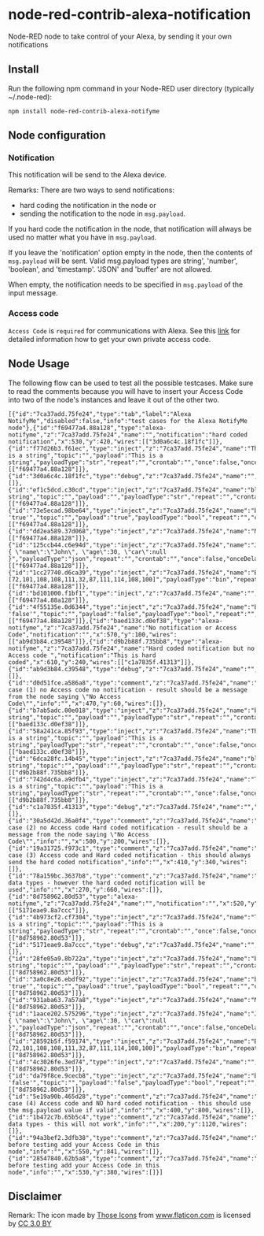 # node-red-contrib-alexa-notification
Node-RED node to take control of your Alexa, by sending it your own notifications

## Install
Run the following npm command in your Node-RED user directory (typically ~/.node-red):
```
npm install node-red-contrib-alexa-notifyme
```

## Node configuration

### Notification
This notification will be send to the Alexa device.  

Remarks:
There are two ways to send notifications: 
+ hard coding the notification in the node or 
+ sending the notification to the node in ```msg.payload```.

If you hard code the notification in the node, that notification will always be used no matter what you have in ```msg.payload```.

If you leave the 'notification' option empty in the node, then the contents of ```msg.payload``` will be sent. Valid msg.payload types are string', 'number', 'boolean', and 'timestamp'. 'JSON' and 'buffer' are not allowed.

When empty, the notification needs to be specified in ```msg.payload``` of the input message.

### Access code
```Access Code``` is ```required``` for communications with Alexa. See this <a target="_blank" href="http://www.thomptronics.com/notify-me">link</a> for detailed information how to get your own private access code.</p>

## Node Usage
The following flow can be used to test all the possible testcases. Make sure to read the comments because you will have to insert your Access Code into two of the node's instances and leave it out of the other two.
```
[{"id":"7ca37add.75fe24","type":"tab","label":"Alexa NotifyMe","disabled":false,"info":"test cases for the Alexa NotifyMe node"},{"id":"f69477a4.88a128","type":"alexa-notifyme","z":"7ca37add.75fe24","name":"","notification":"hard coded notification","x":530,"y":420,"wires":[["3d0a6c4c.18f1fc"]]},{"id":"f77d26b3.f61ec","type":"inject","z":"7ca37add.75fe24","name":"This is a string","topic":"","payload":"This is a string","payloadType":"str","repeat":"","crontab":"","once":false,"onceDelay":0.1,"x":110,"y":540,"wires":[["f69477a4.88a128"]]},{"id":"3d0a6c4c.18f1fc","type":"debug","z":"7ca37add.75fe24","name":"","active":true,"tosidebar":true,"console":false,"tostatus":false,"complete":"true","x":830,"y":420,"wires":[]},{"id":"ef1c5dcd.c30cd","type":"inject","z":"7ca37add.75fe24","name":"blank string","topic":"","payload":"","payloadType":"str","repeat":"","crontab":"","once":false,"onceDelay":0.1,"x":110,"y":420,"wires":[["f69477a4.88a128"]]},{"id":"73e5ecad.98be64","type":"inject","z":"7ca37add.75fe24","name":"boolean 'true'","topic":"","payload":"true","payloadType":"bool","repeat":"","crontab":"","once":false,"onceDelay":0.1,"x":110,"y":460,"wires":[["f69477a4.88a128"]]},{"id":"dd2ea589.37d068","type":"inject","z":"7ca37add.75fe24","name":"Number","topic":"","payload":"47.5","payloadType":"num","repeat":"","crontab":"","once":false,"onceDelay":0.1,"x":90,"y":580,"wires":[["f69477a4.88a128"]]},{"id":"125ccb44.c6e94d","type":"inject","z":"7ca37add.75fe24","name":"JSON","topic":"","payload":"{ \"name\":\"John\", \"age\":30, \"car\":null }","payloadType":"json","repeat":"","crontab":"","once":false,"onceDelay":0.1,"x":90,"y":700,"wires":[["f69477a4.88a128"]]},{"id":"1cc27740.d6ca39","type":"inject","z":"7ca37add.75fe24","name":"Buffer","topic":"","payload":"[72,101,108,108,111,32,87,111,114,108,100]","payloadType":"bin","repeat":"","crontab":"","once":false,"onceDelay":0.1,"x":90,"y":740,"wires":[["f69477a4.88a128"]]},{"id":"bd101000.f1bf1","type":"inject","z":"7ca37add.75fe24","name":"","topic":"","payload":"","payloadType":"date","repeat":"","crontab":"","once":false,"onceDelay":0.1,"x":100,"y":620,"wires":[["f69477a4.88a128"]]},{"id":"4f55135e.0d6344","type":"inject","z":"7ca37add.75fe24","name":"boolean 'false'","topic":"","payload":"false","payloadType":"bool","repeat":"","crontab":"","once":false,"onceDelay":0.1,"x":120,"y":500,"wires":[["f69477a4.88a128"]]},{"id":"baed133c.d0ef38","type":"alexa-notifyme","z":"7ca37add.75fe24","name":"No notification or Access Code","notification":"","x":570,"y":100,"wires":[["ab9d3b84.c39548"]]},{"id":"d9b2b88f.735bb8","type":"alexa-notifyme","z":"7ca37add.75fe24","name":"Hard coded notification but no Access code ","notification":"This is hard coded","x":610,"y":240,"wires":[["c1a7835f.41313"]]},{"id":"ab9d3b84.c39548","type":"debug","z":"7ca37add.75fe24","name":"","active":true,"tosidebar":true,"console":false,"tostatus":false,"complete":"true","x":850,"y":100,"wires":[]},{"id":"d0d51fce.a586a8","type":"comment","z":"7ca37add.75fe24","name":"test case (1) no Access code no notification - result should be a message from the node saying \"No Access Code\"","info":"","x":470,"y":60,"wires":[]},{"id":"b7ab5adc.00e018","type":"inject","z":"7ca37add.75fe24","name":"blank string","topic":"","payload":"","payloadType":"str","repeat":"","crontab":"","once":false,"onceDelay":0.1,"x":130,"y":100,"wires":[["baed133c.d0ef38"]]},{"id":"58a241ca.85f93","type":"inject","z":"7ca37add.75fe24","name":"This is a string","topic":"","payload":"This is a string","payloadType":"str","repeat":"","crontab":"","once":false,"onceDelay":0.1,"x":130,"y":140,"wires":[["baed133c.d0ef38"]]},{"id":"6dca28fc.14b45","type":"inject","z":"7ca37add.75fe24","name":"blank string","topic":"","payload":"","payloadType":"str","repeat":"","crontab":"","once":false,"onceDelay":0.1,"x":130,"y":240,"wires":[["d9b2b88f.735bb8"]]},{"id":"742d4c6a.a9dfb4","type":"inject","z":"7ca37add.75fe24","name":"This is a string","topic":"","payload":"This is a string","payloadType":"str","repeat":"","crontab":"","once":false,"onceDelay":0.1,"x":130,"y":280,"wires":[["d9b2b88f.735bb8"]]},{"id":"c1a7835f.41313","type":"debug","z":"7ca37add.75fe24","name":"","active":true,"tosidebar":true,"console":false,"tostatus":false,"complete":"true","x":850,"y":240,"wires":[]},{"id":"30a5d42d.36a0f4","type":"comment","z":"7ca37add.75fe24","name":"test case (2) no Access code Hard coded notification - result should be a message from the node saying \"No Access Code\"","info":"","x":500,"y":200,"wires":[]},{"id":"19a31725.f973c1","type":"comment","z":"7ca37add.75fe24","name":"test case (3) Access code and Hard coded notification - this should always send the hard coded notification","info":"","x":410,"y":340,"wires":[]},{"id":"78a159bc.3637b8","type":"comment","z":"7ca37add.75fe24","name":"bad data types - however the hard coded notification will be used","info":"","x":270,"y":660,"wires":[]},{"id":"8d758962.80d53","type":"alexa-notifyme","z":"7ca37add.75fe24","name":"","notification":"","x":520,"y":880,"wires":[["5171eae9.8a7ccc"]]},{"id":"4b973cf2.cf7304","type":"inject","z":"7ca37add.75fe24","name":"This is a string","topic":"","payload":"This is a string","payloadType":"str","repeat":"","crontab":"","once":false,"onceDelay":0.1,"x":130,"y":1000,"wires":[["8d758962.80d53"]]},{"id":"5171eae9.8a7ccc","type":"debug","z":"7ca37add.75fe24","name":"","active":true,"tosidebar":true,"console":false,"tostatus":false,"complete":"true","x":850,"y":880,"wires":[]},{"id":"28fe05a9.8b722a","type":"inject","z":"7ca37add.75fe24","name":"blank string","topic":"","payload":"","payloadType":"str","repeat":"","crontab":"","once":false,"onceDelay":0.1,"x":130,"y":880,"wires":[["8d758962.80d53"]]},{"id":"3a0c8e26.ebdf92","type":"inject","z":"7ca37add.75fe24","name":"boolean 'true'","topic":"","payload":"true","payloadType":"bool","repeat":"","crontab":"","once":false,"onceDelay":0.1,"x":130,"y":920,"wires":[["8d758962.80d53"]]},{"id":"931aba63.7a57a8","type":"inject","z":"7ca37add.75fe24","name":"Number","topic":"","payload":"47.5","payloadType":"num","repeat":"","crontab":"","once":false,"onceDelay":0.1,"x":110,"y":1040,"wires":[["8d758962.80d53"]]},{"id":"1aace202.575296","type":"inject","z":"7ca37add.75fe24","name":"JSON","topic":"","payload":"{ \"name\":\"John\", \"age\":30, \"car\":null }","payloadType":"json","repeat":"","crontab":"","once":false,"onceDelay":0.1,"x":110,"y":1160,"wires":[["8d758962.80d53"]]},{"id":"28592b5f.f59174","type":"inject","z":"7ca37add.75fe24","name":"Buffer","topic":"","payload":"[72,101,108,108,111,32,87,111,114,108,100]","payloadType":"bin","repeat":"","crontab":"","once":false,"onceDelay":0.1,"x":110,"y":1200,"wires":[["8d758962.80d53"]]},{"id":"4c3026fe.3ed74","type":"inject","z":"7ca37add.75fe24","name":"","topic":"","payload":"","payloadType":"date","repeat":"","crontab":"","once":false,"onceDelay":0.1,"x":120,"y":1080,"wires":[["8d758962.80d53"]]},{"id":"da79f8ce.9cecb8","type":"inject","z":"7ca37add.75fe24","name":"boolean 'false'","topic":"","payload":"false","payloadType":"bool","repeat":"","crontab":"","once":false,"onceDelay":0.1,"x":140,"y":960,"wires":[["8d758962.80d53"]]},{"id":"5e19a90b.465d28","type":"comment","z":"7ca37add.75fe24","name":"test case (4) Access code and NO hard coded notification - this should use the msg.payload value if valid","info":"","x":400,"y":800,"wires":[]},{"id":"1b472c7b.65b5c4","type":"comment","z":"7ca37add.75fe24","name":"bad data types - this will not work","info":"","x":200,"y":1120,"wires":[]},{"id":"94a3bef2.3dfb38","type":"comment","z":"7ca37add.75fe24","name":"NOTE: before testing add your Access Code in this node","info":"","x":550,"y":841,"wires":[]},{"id":"28547840.62b5a8","type":"comment","z":"7ca37add.75fe24","name":"NOTE: before testing add your Access Code in this node","info":"","x":530,"y":380,"wires":[]}]
```

## Disclaimer
Remark: The icon made by <a href="https://www.flaticon.com/authors/those-icons" title="Those Icons">Those Icons</a> from <a href="https://www.flaticon.com/" title="Flaticon">www.flaticon.com</a> is licensed by <a href="http://creativecommons.org/licenses/by/3.0/" title="Creative Commons BY 3.0" target="_blank">CC 3.0 BY</a>
